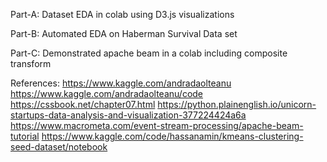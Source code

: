 Part-A: Dataset EDA in colab using D3.js visualizations

Part-B: Automated EDA on Haberman Survival Data set

Part-C: Demonstrated apache beam in a colab including composite transform

References:
https://www.kaggle.com/andradaolteanu
https://www.kaggle.com/andradaolteanu/code
https://cssbook.net/chapter07.html
https://python.plainenglish.io/unicorn-startups-data-analysis-and-visualization-377224424a6a
https://www.macrometa.com/event-stream-processing/apache-beam-tutorial
https://www.kaggle.com/code/hassanamin/kmeans-clustering-seed-dataset/notebook
